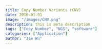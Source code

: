 ```yaml
---
title: Copy Number Variants (CNV)
date: 2016-01-01
image: "/images/CNV.png"
description: this is meta description
tags: ["Copy Number", "NGS", "software"]
categories: ["Application"]
author: "Jie Wu"
---
```



